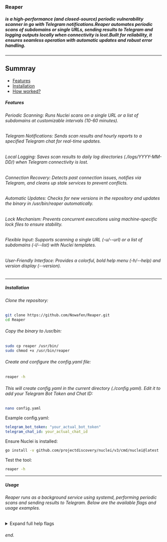 ### Reaper 
##### is a high-performance (and closed-source) periodic vulnerability scanner in go with Telegram notifications.Reaper automates periodic scans of subdomains or single URLs, sending results to Telegram and logging outputs locally when connectivity is lost.Built for reliability, it ensures seamless operation with automatic updates and robust error handling.

---
## Summray
* [Features](#Features)
* [Installation](#Installation)
* [How worked?](#Usage)


##### Features

###### Periodic Scanning: Runs Nuclei scans on a single URL or a list of subdomains at customizable intervals (10-60 minutes).

###### Telegram Notifications: Sends scan results and hourly reports to a specified Telegram chat for real-time updates.

###### Local Logging: Saves scan results to daily log directories (./logs/YYYY-MM-DD/) when Telegram connectivity is lost.

###### Connection Recovery: Detects past connection issues, notifies via Telegram, and cleans up stale services to prevent conflicts.

###### Automatic Updates: Checks for new versions in the repository and updates the binary in /usr/bin/reaper automatically.

###### Lock Mechanism: Prevents concurrent executions using machine-specific lock files to ensure stability.

###### Flexible Input: Supports scanning a single URL (-u/--url) or a list of subdomains (-l/--list) with Nuclei templates.

###### User-Friendly Interface: Provides a colorful, bold help menu (-h/--help) and version display (--version).

---

##### Installation

###### Clone the repository:
```bash
git clone https://github.com/Nowafen/Reaper.git
cd Reaper
```

###### Copy the binary to /usr/bin:
```bash
sudo cp reaper /usr/bin/
sudo chmod +x /usr/bin/reaper
```

###### Create and configure the config.yaml file:
```bash
reaper -h
```
###### This will create config.yaml in the current directory (./config.yaml). Edit it to add your Telegram Bot Token and Chat ID:
```bash
nano config.yaml
```
 Example config.yaml:
 ```yaml
telegram_bot_token: "your_actual_bot_token"
telegram_chat_id: your_actual_chat_id
```

Ensure Nuclei is installed:
```bash
go install -v github.com/projectdiscovery/nuclei/v3/cmd/nuclei@latest
```

Test the tool: 
```bash
reaper -h
```

---



##### Usage
###### Reaper runs as a background service using systemd, performing periodic scans and sending results to Telegram. Below are the available flags and usage examples.

<details>
 <summary>Expand full help flags
  </summary>
  
  ```
reaper -h

Reaper - A Periodic Nuclei Scanner with Telegram Notifications

Description:
  Reaper is a service that runs Nuclei scans periodically and sends results to Telegram.
  It supports scanning a single URL or a list of subdomains with customizable intervals.

Usage:
  reaper [flags]

Flags:
  -l, --list <file>
    Path to a file containing a list of subdomains (one per line).
  -u, --url <url>
    A single URL to scan (e.g., http://example.com).
  -t <template>
    Path to the Nuclei template (e.g., cves). Required.
  -time <minutes>
    Interval between scans in minutes (10-60, default: 10).
  -h, --help
    Show this help message.
  --version
    Show the version of Reaper.

Configuration:
  Reaper uses a config file at ./config.yaml
  It must contain a valid Telegram Bot Token and Chat ID.
  If the config file doesn't exist, it will be created in the current directory on first run.

Example:
  reaper -l domains.txt -t cves -time 15
  reaper -u http://example.com -t cves

Notes:
  - Either -l/--list or -u/--url must be provided, but not both.
  - Ensure Nuclei is installed and templates are accessible.
  - Reaper runs as a background service and sends scan results to Telegram.
  - A hourly report is sent to Telegram with the number of scans performed.
  - Logs are saved in ./logs/YYYY-MM-DD/ if Telegram is unavailable.



Examples

Scan a single URL:
reaper --url http://payasafar.com -t http/mnm/self/backup.yaml -time 15


Scan a list of subdomains:
reaper --list domains.txt -t cves -time 20


Check version:
reaper --version

 Output:
The version of reaper is 1.1



How It Works

Configuration: On first run with -h, Reaper creates config.yaml in the current directory. Fill in your Telegram Bot Token and Chat ID.
Version Check: Before running any command (except --version), Reaper checks the local version file. If a newer version is found, it clones the repository to /tmp/reaper-update, updates /usr/bin/reaper, and exits.
Service Creation: When running with -l/--list or -u/--url, Reaper creates a systemd service (e.g., reaper_123456789), runs the first scan, and exits. The service continues scanning at the specified interval.
Scanning: Uses Nuclei to scan the provided URL or subdomain list with the specified template. Results are sent to Telegram.
Logging: If Telegram is unavailable, results are saved in ./logs/YYYY-MM-DD/scan_*.log.
Connection Recovery: If a previous connection loss is detected (via ./logs/state.yaml), Reaper notifies via Telegram, cleans up old services, and exits, prompting a restart.
Hourly Reports: Sends a Telegram message every hour with the number of scans performed.

Notes

Ensure git is installed for automatic updates:sudo apt install git


The version file in the repository root determines the latest version.
Logs are stored in ./logs/YYYY-MM-DD/ relative to the cloned directory.
Use sudo for operations requiring /usr/bin or systemd access.
To stop a service:sudo systemctl stop reaper_123456789
sudo systemctl disable reaper_123456789
sudo rm /etc/systemd/system/reaper_123456789.service
```
</details>



###### end.
